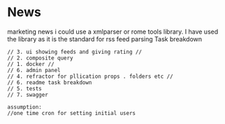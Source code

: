 # News
marketing news
i could use a xmlparser or rome tools library. I have used the library as it is the standard for rss feed parsing
Task breakdown

    // 3. ui showing feeds and giving rating //
    // 2. composite query
    // 1. docker //
    // 6. admin panel
    // 4. refractor for pllication props . folders etc //
    // 6. readme task breakdown
    // 5. tests
    // 7. swagger
    
    assumption:
    //one time cron for setting initial users
